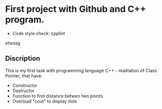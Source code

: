 # First project with Github and C++ program.

* Code style check: cpplint

etwssg
## Discription

This is my first task with programming language C++ - realitation of Class Pointer, that have:
* Constructor
* Destructor
* Function to find distance betwen two points
* Overload "cout" to display dots